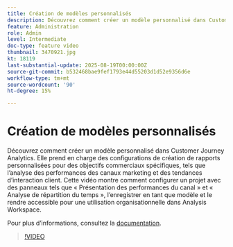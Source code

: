 ```yaml
---
title: Création de modèles personnalisés
description: Découvrez comment créer un modèle personnalisé dans Customer Journey Analytics.
feature: Administration
role: Admin
level: Intermediate
doc-type: feature video
thumbnail: 3470921.jpg
kt: 18119
last-substantial-update: 2025-08-19T00:00:00Z
source-git-commit: b532468bae9fef1793e44d55203d1d52e9356d6e
workflow-type: tm+mt
source-wordcount: '90'
ht-degree: 15%

---
```


# Création de modèles personnalisés

Découvrez comment créer un modèle personnalisé dans Customer Journey Analytics. Elle prend en charge des configurations de création de rapports personnalisées pour des objectifs commerciaux spécifiques, tels que l’analyse des performances des canaux marketing et des tendances d’interaction client. Cette vidéo montre comment configurer un projet avec des panneaux tels que « Présentation des performances du canal » et « Analyse de répartition du temps », l’enregistrer en tant que modèle et le rendre accessible pour une utilisation organisationnelle dans Analysis Workspace.

Pour plus dʼinformations, consultez la [documentation](https://experienceleague.adobe.com/fr/docs/analytics-platform/using/cja-workspace/templates/create-templates).

>[!VIDEO](https://video.tv.adobe.com/v/3470924/?learn=on&captions=fre_fr)
